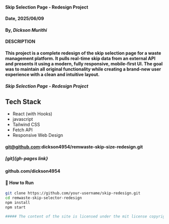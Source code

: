  #### Skip Selection Page - Redesign Project

#### Date, 2025/06/09

#### By, *Dickson Murithi*

#### DESCRIPTION

#### This project is a complete redesign of the skip selection page for a waste management platform. It pulls real-time skip data from an external API and presents it using a modern, fully responsive, mobile-first UI. The goal was to maintain all original functionality while creating a brand-new user experience with a clean and intuitive layout.

##### Skip Selection Page - Redesign Project


## Tech Stack
- React (with Hooks)
- javascript
- Tailwind CSS
- Fetch API
- Responsive Web Design

#### git@github.com:dickson4954/remwaste-skip-size-redesign.git

##### [git]{gh-pages link}

####  github.com/dickson4954

#### 🚀 How to Run
```bash
git clone https://github.com/your-username/skip-redesign.git
cd remwaste-skip-selector-redesign
npm install
npm start 

##### The content of the site is licensed under the mit license copyright(c) 2024.

